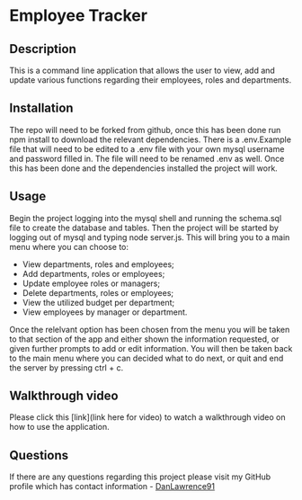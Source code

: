 # Employee Tracker

## Description

This is a command line application that allows the user to view, add and update various functions regarding their employees, roles and departments.

## Installation

The repo will need to be forked from github, once this has been done run npm install to download the relevant dependencies. There is a .env.Example file that will need to be edited to a .env file with your own mysql username and password filled in. The file will need to be renamed .env as well. Once this has been done and the dependencies installed the project will work.

## Usage

Begin the project logging into the mysql shell and running the schema.sql file to create the database and tables. Then the project will be started by logging out of mysql and typing node server.js. This will bring you to a main menu where you can choose to:

- View departments, roles and employees;
- Add departments, roles or employees;
- Update employee roles or managers;
- Delete departments, roles or employees;
- View the utilized budget per department;
- View employees by manager or department.

Once the relelvant option has been chosen from the menu you will be taken to that section of the app and either shown the information requested, or given further prompts to add or edit information. You will then be taken back to the main menu where you can decided what to do next, or quit and end the server by pressing ctrl + c.

## Walkthrough video

Please click this [link](link here for video) to watch a walkthrough video on how to use the application.

## Questions

If there are any questions regarding this project please visit my GitHub profile which has contact information - [DanLawrence91](https://github.com/DanLawrence91)
